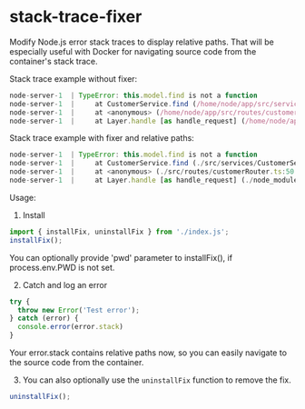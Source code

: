 # stack-trace-fixer
Modify Node.js error stack traces to display relative paths.
That will be especially useful with Docker for navigating source code from the container's stack trace.

Stack trace example without fixer:
```js
node-server-1  | TypeError: this.model.find is not a function
node-server-1  |     at CustomerService.find (/home/node/app/src/services/CustomerService.ts:10:29)
node-server-1  |     at <anonymous> (/home/node/app/src/routes/customerRouter.ts:50:45)
node-server-1  |     at Layer.handle [as handle_request] (/home/node/app/node_modules/express/lib/router/layer.js:95:5)
```

Stack trace example with fixer and relative paths:
```js
node-server-1  | TypeError: this.model.find is not a function
node-server-1  |     at CustomerService.find (./src/services/CustomerService.ts:10:29)
node-server-1  |     at <anonymous> (./src/routes/customerRouter.ts:50:45)
node-server-1  |     at Layer.handle [as handle_request] (./node_modules/express/lib/router/layer.js:95:5)
```

Usage:

1. Install
```js
import { installFix, uninstallFix } from './index.js';
installFix();
```

You can optionally provide 'pwd' parameter to installFix(), if process.env.PWD is not set.

2. Catch and log an error
```js
try {
  throw new Error('Test error');
} catch (error) {
  console.error(error.stack)
}
```

Your error.stack contains relative paths now, so you can easily navigate to the source code from the container.

3. You can also optionally use the `uninstallFix` function to remove the fix.

```js
uninstallFix();
```

